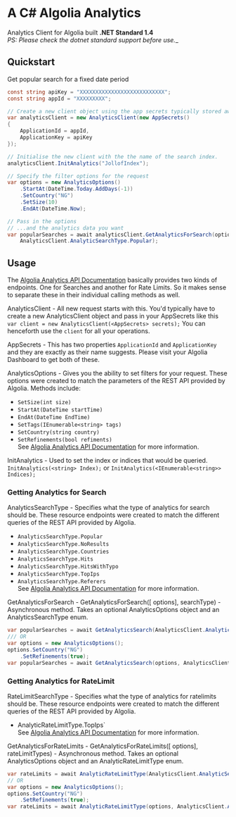 # A C# Algolia Analytics
Analytics Client for Algolia built **.NET Standard 1.4**  
_PS: Please check the dotnet standard support before use.__
## Quickstart
Get popular search for a fixed date period
```csharp
const string apiKey = "XXXXXXXXXXXXXXXXXXXXXXXXXXX";
const string appId = "XXXXXXXXX";

// Create a new client object using the app secrets typically stored away in a safer place than mine :P
var analyticsClient = new AnalyticsClient(new AppSecrets()
{
    ApplicationId = appId,
    ApplicationKey = apiKey
});

// Initialise the new client with the the name of the search index.
analyticsClient.InitAnalytics("JollofIndex");

// Specify the filter options for the request
var options = new AnalyticsOptions()
    .StartAt(DateTime.Today.AddDays(-1))
    .SetCountry("NG")
    .SetSize(10)
    .EndAt(DateTime.Now);

// Pass in the options
// ...and the analytics data you want
var popularSearches = await analyticsClient.GetAnalyticsForSearch(options,
    AnalyticsClient.AnalyticSearchType.Popular);
```

## Usage  
The [Algolia Analytics API Documentation](https://www.algolia.com/doc/rest-api/analytics/) basically provides two kinds of endpoints. One for Searches and another for Rate Limits. So it makes sense to separate these in their individual calling methods as well.   

AnalyticsClient - All new request starts with this. You'd typically have to create a new AnalyticsClient object and pass in your AppSecrets like this `var client = new AnalyticsClient(<AppSecrets> secrets);` You can henceforth use the `client` for all your operations.  

AppSecrets - This has two properties `ApplicationId` and `ApplicationKey` and they are exactly as their name suggests. Please visit your Algolia Dashboard to get both of these.  

AnalyticsOptions - Gives you the ability to set filters for your request. These options were created to match the parameters of the REST API provided by Algolia. Methods include:  
*  `SetSize(int size)`
*  `StartAt(DateTime startTime)`
*  `EndAt(DateTime EndTime)`
*  `SetTags(IEnumerable<string> tags)`
*  `SetCountry(string country)`
*  `SetRefinements(bool refiments)`  
See [Algolia Analytics API Documentation](https://www.algolia.com/doc/rest-api/analytics/) for more information.

InitAnalytics - Used to set the index or indices that would be queried.
`InitAnalytics(<string> Index);` or  `InitAnalytics(<IEnumerable<string>> Indices);`

### Getting Analytics for Search
AnalyticsSearchType - Specifies what the type of analytics for search should be. These resource endpoints were created to match the different queries of the REST API provided by Algolia.
*  `AnalyticsSearchType.Popular`
*  `AnalyticsSearchType.NoResults`
*  `AnalyticsSearchType.Countries`
*  `AnalyticsSearchType.Hits`
*  `AnalyticsSearchType.HitsWithTypo`
*  `AnalyticsSearchType.TopIps`
*  `AnalyticsSearchType.Referers`  
See [Algolia Analytics API Documentation](https://www.algolia.com/doc/rest-api/analytics/) for more information.

GetAnalyticsForSearch - GetAnalyticsForSearch([<AnalyticsOptions> options], <AnalyticsSearchType> searchType) - Asynchronous method. Takes an optional AnalyticsOptions object and an AnalyticsSearchType enum.
```csharp
var popularSearches = await GetAnalyticsSearch(AnalyticsClient.AnalyticSearchType.Popular);
/// OR 
var options = new AnalyticsOptions();
options.SetCountry("NG")
    .SetRefinements(true);
var popularSearches = await GetAnalyticsSearch(options, AnalyticsClient.AnalyticSearchType.Popular);
```

### Getting Analytics for RateLimit
RateLimitSearchType -  Specifies what the type of analytics for ratelimits should be. These resource endpoints were created to match the different queries of the REST API provided by Algolia.
*  AnalyticRateLimitType.TopIps`  
See [Algolia Analytics API Documentation](https://www.algolia.com/doc/rest-api/analytics/) for more information.

GetAnalyticsForRateLimits - GetAnalyticsForRateLimits([<AnalyticsOptions> options], <AnalyticRateLimitType> rateLimitTypes) - Asynchronous method. Takes an optional AnalyticsOptions object and an AnalyticRateLimitType enum.
```csharp
var rateLimits = await AnalyticRateLimitType(AnalyticsClient.AnalyticSearchType.Popular);
// OR 
var options = new AnalyticsOptions();
options.SetCountry("NG")
    .SetRefinements(true);
var rateLimits = await AnalyticRateLimitType(options, AnalyticsClient.AnalyticRateLimitType.TopIps);
```
